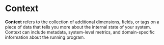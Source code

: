 # Context

**Context** refers to the collection of additional dimensions, fields, or tags on a piece of data that tells you more about the internal state of your system. Context can include metadata, system-level metrics, and domain-specific information about the running program.